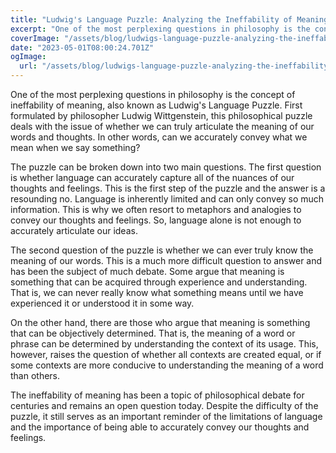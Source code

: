 ```yaml
---
title: "Ludwig's Language Puzzle: Analyzing the Ineffability of Meaning"
excerpt: "One of the most perplexing questions in philosophy is the concept of ineffability of meaning, also known as Ludwig's Language Puzzle. First formulated by philosopher Ludwig Wittgenstein, this philosophical puzzle deals with the issue of whether we can truly articulate the meaning of our words and thoughts."
coverImage: "/assets/blog/ludwigs-language-puzzle-analyzing-the-ineffability-of-meaning.png"
date: "2023-05-01T08:00:24.701Z"
ogImage:
  url: "/assets/blog/ludwigs-language-puzzle-analyzing-the-ineffability-of-meaning.png"
---
```


One of the most perplexing questions in philosophy is the concept of ineffability of meaning, also known as Ludwig's Language Puzzle. First formulated by philosopher Ludwig Wittgenstein, this philosophical puzzle deals with the issue of whether we can truly articulate the meaning of our words and thoughts. In other words, can we accurately convey what we mean when we say something?

The puzzle can be broken down into two main questions. The first question is whether language can accurately capture all of the nuances of our thoughts and feelings. This is the first step of the puzzle and the answer is a resounding no. Language is inherently limited and can only convey so much information. This is why we often resort to metaphors and analogies to convey our thoughts and feelings. So, language alone is not enough to accurately articulate our ideas.

The second question of the puzzle is whether we can ever truly know the meaning of our words. This is a much more difficult question to answer and has been the subject of much debate. Some argue that meaning is something that can be acquired through experience and understanding. That is, we can never really know what something means until we have experienced it or understood it in some way.

On the other hand, there are those who argue that meaning is something that can be objectively determined. That is, the meaning of a word or phrase can be determined by understanding the context of its usage. This, however, raises the question of whether all contexts are created equal, or if some contexts are more conducive to understanding the meaning of a word than others.

The ineffability of meaning has been a topic of philosophical debate for centuries and remains an open question today. Despite the difficulty of the puzzle, it still serves as an important reminder of the limitations of language and the importance of being able to accurately convey our thoughts and feelings.
